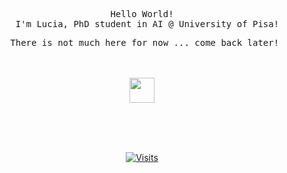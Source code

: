 <div align="center">
<pre>Hello World!
  I'm Lucia, PhD student in AI @ University of Pisa!</pre>
  <pre> There is not much here for now ... come back later!</pre>


<br><br>
<img src="https://raw.githubusercontent.com/innng/innng/master/assets/kyubey.gif" height="40" />
<br><br><br>

&nbsp;<div align="center">
  [![Visits](https://komarev.com/ghpvc/?username=novatorem&logo=GitHub&label=github%20visits&color=336699&logoColor=white&style=flat-square)](https://github.com/ldomenichelli2)
</div>
</div>
